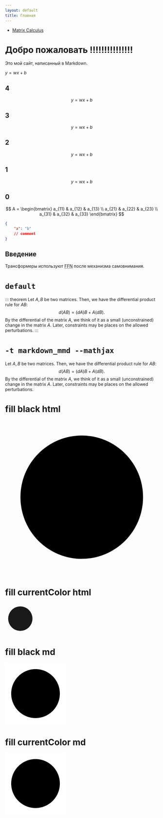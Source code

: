 ```yaml
---
layout: default
title: Главная
---
```


- [Matrix Calculus](./matrix-calculus/en-US/)

# Добро пожаловать !!!!!!!!!!!!!!!

Это мой сайт, написанный в Markdown.

$y=wx+b$

## 4
$$
y=wx+b
$$

## 3
$$y=wx+b$$

## 2
$$y=wx+b
$$

## 1
$$
y=wx+b$$

## 0
$$
A = \begin{bmatrix}
a_{11} & a_{12} & a_{13} \\
a_{21} & a_{22} & a_{23} \\
a_{31} & a_{32} & a_{33}
\end{bmatrix}
$$


```json
{
    "a": "b"
    // comment
}
```


<!-- comment -->
<!-- comment -->
<!-- 2222222 -->
<!-- comment -->
<!-- comment -->

## Введение

<!-- Original: Transformers use a Feed-forward network (FFN) after self-attention. -->
Трансформеры используют <abbr title="Feed-forward network - Нейронная сеть с прямой связью">FFN</abbr> после механизма самовнимания.


# `default`

::: theorem
Let $A,B$ be two matrices. Then, we have the differential product rule for $AB$:
$$d(AB) = (dA)B + A(dB).$$
By the differential of the matrix $A$, we think of it as a small (unconstrained) change in the matrix $A.$ Later, constraints may be places on the allowed perturbations.
:::

# `-t markdown_mmd --mathjax`

<div class="theorem" markdown="1">

Let $A,B$ be two matrices. Then, we have the differential product rule for $AB$:
$$d(AB) = (dA)B + A(dB).$$
By the differential of the matrix $A$, we think of it as a small (unconstrained) change in the matrix $A.$ Later, constraints may be places on the allowed perturbations.

</div>


# fill black html
<svg viewBox="0 0 100 100" xmlns="http://www.w3.org/2000/svg">
  <circle cx="50" cy="50" r="40" fill="black" />
</svg>

# fill currentColor html
<svg width="100" height="100" viewBox="0 0 100 100" fill="currentColor" xmlns="http://www.w3.org/2000/svg">
  <circle cx="50" cy="50" r="40"/>
</svg>

# fill black md
![svg](./black.svg)

# fill currentColor md
![svg](./currentColor.svg)
